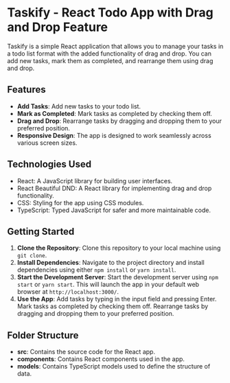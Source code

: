 # Taskify - React Todo App with Drag and Drop Feature

Taskify is a simple React application that allows you to manage your tasks in a todo list format with the added functionality of drag and drop. You can add new tasks, mark them as completed, and rearrange them using drag and drop.

## Features

- **Add Tasks**: Add new tasks to your todo list.
- **Mark as Completed**: Mark tasks as completed by checking them off.
- **Drag and Drop**: Rearrange tasks by dragging and dropping them to your preferred position.
- **Responsive Design**: The app is designed to work seamlessly across various screen sizes.

## Technologies Used

- React: A JavaScript library for building user interfaces.
- React Beautiful DND: A React library for implementing drag and drop functionality.
- CSS: Styling for the app using CSS modules.
- TypeScript: Typed JavaScript for safer and more maintainable code.

## Getting Started

1. **Clone the Repository**: Clone this repository to your local machine using `git clone`.
2. **Install Dependencies**: Navigate to the project directory and install dependencies using either `npm install` or `yarn install`.
3. **Start the Development Server**: Start the development server using `npm start` or `yarn start`. This will launch the app in your default web browser at `http://localhost:3000/`.
4. **Use the App**: Add tasks by typing in the input field and pressing Enter. Mark tasks as completed by checking them off. Rearrange tasks by dragging and dropping them to your preferred position.

## Folder Structure

- **src**: Contains the source code for the React app.
- **components**: Contains React components used in the app.
- **models**: Contains TypeScript models used to define the structure of data.